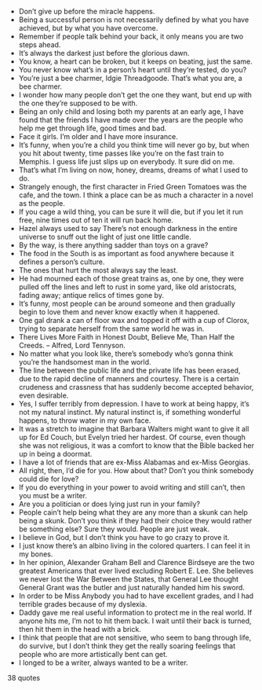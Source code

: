  - Don’t give up before the miracle happens.
 - Being a successful person is not necessarily defined by what you have achieved, but by what you have overcome.
 - Remember if people talk behind your back, it only means you are two steps ahead.
 - It’s always the darkest just before the glorious dawn.
 - You know, a heart can be broken, but it keeps on beating, just the same.
 - You never know what’s in a person’s heart until they’re tested, do you?
 - You’re just a bee charmer, Idgie Threadgoode. That’s what you are, a bee charmer.
 - I wonder how many people don’t get the one they want, but end up with the one they’re supposed to be with.
 - Being an only child and losing both my parents at an early age, I have found that the friends I have made over the years are the people who help me get through life, good times and bad.
 - Face it girls. I’m older and I have more insurance.
 - It’s funny, when you’re a child you think time will never go by, but when you hit about twenty, time passes like you’re on the fast train to Memphis. I guess life just slips up on everybody. It sure did on me.
 - That’s what I’m living on now, honey, dreams, dreams of what I used to do.
 - Strangely enough, the first character in Fried Green Tomatoes was the cafe, and the town. I think a place can be as much a character in a novel as the people.
 - If you cage a wild thing, you can be sure it will die, but if you let it run free, nine times out of ten it will run back home.
 - Hazel always used to say There’s not enough darkness in the entire universe to snuff out the light of just one little candle.
 - By the way, is there anything sadder than toys on a grave?
 - The food in the South is as important as food anywhere because it defines a person’s culture.
 - The ones that hurt the most always say the least.
 - He had mourned each of those great trains as, one by one, they were pulled off the lines and left to rust in some yard, like old aristocrats, fading away; antique relics of times gone by.
 - It’s funny, most people can be around someone and then gradually begin to love them and never know exactly when it happened.
 - One gal drank a can of floor wax and topped it off with a cup of Clorox, trying to separate herself from the same world he was in.
 - There Lives More Faith in Honest Doubt, Believe Me, Than Half the Creeds. – Alfred, Lord Tennyson.
 - No matter what you look like, there’s somebody who’s gonna think you’re the handsomest man in the world.
 - The line between the public life and the private life has been erased, due to the rapid decline of manners and courtesy. There is a certain crudeness and crassness that has suddenly become accepted behavior, even desirable.
 - Yes, I suffer terribly from depression. I have to work at being happy, it’s not my natural instinct. My natural instinct is, if something wonderful happens, to throw water in my own face.
 - It was a stretch to imagine that Barbara Walters might want to give it all up for Ed Couch, but Evelyn tried her hardest. Of course, even though she was not religious, it was a comfort to know that the Bible backed her up in being a doormat.
 - I have a lot of friends that are ex-Miss Alabamas and ex-Miss Georgias.
 - All right, then, I’d die for you. How about that? Don’t you think somebody could die for love?
 - If you do everything in your power to avoid writing and still can’t, then you must be a writer.
 - Are you a politician or does lying just run in your family?
 - People cain’t help being what they are any more than a skunk can help being a skunk. Don’t you think if they had their choice they would rather be something else? Sure they would. People are just weak.
 - I believe in God, but I don’t think you have to go crazy to prove it.
 - I just know there’s an albino living in the colored quarters. I can feel it in my bones.
 - In her opinion, Alexander Graham Bell and Clarence Birdseye are the two greatest Americans that ever lived excluding Robert E. Lee. She believes we never lost the War Between the States, that General Lee thought General Grant was the butler and just naturally handed him his sword.
 - In order to be Miss Anybody you had to have excellent grades, and I had terrible grades because of my dyslexia.
 - Daddy gave me real useful information to protect me in the real world. If anyone hits me, I’m not to hit them back. I wait until their back is turned, then hit them in the head with a brick.
 - I think that people that are not sensitive, who seem to bang through life, do survive, but I don’t think they get the really soaring feelings that people who are more artistically bent can get.
 - I longed to be a writer, always wanted to be a writer.

38 quotes
